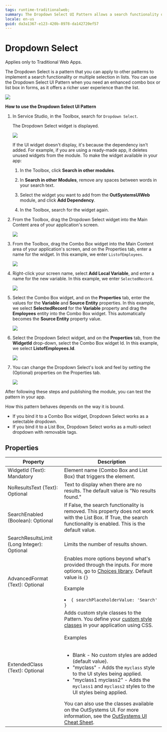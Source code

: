 ```yaml
---
tags: runtime-traditionalweb; 
summary: The Dropdown Select UI Pattern allows a search functionality or multiple selection in lists with enhanced UX experience.
locale: en-us
guid: da3a1367-e123-420b-8978-da142720ef57
---
```


# Dropdown Select

<div class="info" markdown="1">

Applies only to Traditional Web Apps.

</div>

The Dropdown Select is a pattern that you can apply to other patterns to implement a search functionality or multiple selection in lists. You can use the Dropdown Select UI Pattern when you need an enhanced combo box or list box in forms, as it offers a richer user experience than the list.

![](<images/dropdownselect-6-ss.png>)

**How to use the Dropdown Select UI Pattern**

1. In Service Studio, in the Toolbox, search for `Dropdown Select`.

    The Dropdown Select widget is displayed.

    ![](<images/dropdownselect-1-ss.png>)

    If the UI widget doesn't display, it's because the dependency isn't added. For example, if you are using a ready-made app, it deletes unused widgets from the module. To make the widget available in your app:

    1. In the Toolbox, click **Search in other modules**.

    1. In **Search in other Modules**, remove any spaces between words in your search text.
    
    1. Select the widget you want to add from the **OutSystemsUIWeb** module, and click **Add Dependency**. 
    
    1. In the Toolbox, search for the widget again.

1. From the Toolbox, drag the Dropdown Select widget into the Main Content area of your application's screen.

    ![](<images/dropdownselect-5-ss.png>)

1. From the Toolbox, drag the Combo Box widget into the Main Content area of your application's screen, and on the Properties tab, enter a name for the widget. In this example, we enter `ListofEmployees`.

    ![](<images/dropdownselect-9-ss.png?width=800>)

1. Right-click your screen name, select **Add Local Variable**, and enter a name for the new variable. In this example, we enter `SelectedRecord`.

    ![](<images/dropdownselect-8-ss.png>)

1. Select the Combo Box widget, and on the **Properties** tab, enter the values for the **Variable** and **Source Entity** properties. In this example, we select **SelectedRecord** for the **Variable** property and drag the **Employees** entity into the Combo Box widget. This automatically becomes the **Source Entity** property value. 

    ![](<images/dropdownselect-11-ss.png?width=800>)

1. Select the Dropdown Select widget, and on the **Properties** tab, from the **WidgetId** drop-down, select the Combo Box widget Id. In this example, we select **ListofEmployees.Id**.

    ![](<images/dropdownselect-12-ss.png>)

1. You can change the Dropdown Select's look and feel by setting the (Optional) properties on the Properties tab.

    ![](<images/dropdownselect-13-ss.png>)

After following these steps and publishing the module, you can test the pattern in your app.

How this pattern behaves depends on the way it is bound.

* If you bind it to a Combo Box widget, Dropdown Select works as a selectable dropdown.
* If you bind it to a List Box, Dropdown Select works as a multi-select dropdown with removable tags.

## Properties

| **Property** |  **Description** |
|---|---|
| WidgetId (Text): Mandatory |  Element name (Combo Box and List Box) that triggers the element. |  
| NoResultsText (Text): Optional |  Text to display when there are no results. The default value is "No results found." |  
| SearchEnabled (Boolean): Optional  | If False, the search functionality is removed. This property does not work with the List Box. If True, the search functionality is enabled. This is the default value. | 
| SearchResultsLimit (Long Integer): Optional |  Limits the number of results shown. | 
| AdvancedFormat (Text): Optional   | Enables more options beyond what's provided through the inputs. For more options, go to [Choices library](https://github.com/jshjohnson/Choices). Default value is `{}`<p>Example</p> <li>`{ searchPlaceholderValue: 'Search' }`</li> |
| ExtendedClass (Text): Optional  |  Adds custom style classes to the Pattern. You define your [custom style classes](../../../look-feel/css.md) in your application using CSS.<br/><br/>Examples<br/><br/> <ul><li>Blank - No custom styles are added (default value).</li><li>"myclass" - Adds the ``myclass`` style to the UI styles being applied.</li><li>"myclass1 myclass2" - Adds the ``myclass1`` and ``myclass2`` styles to the UI styles being applied.</li></ul>You can also use the classes available on the OutSystems UI. For more information, see the [OutSystems UI Cheat Sheet](https://outsystemsui.outsystems.com/OutSystemsUIWebsite/CheatSheet). |
  
